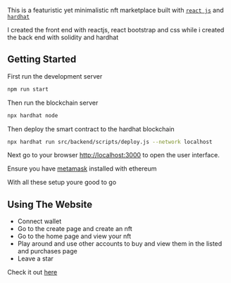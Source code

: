 This is a featuristic yet minimalistic nft marketplace built with [`react js`](https://reactjs.org/) and [`hardhat`](https://hardhat.org/)

I created the front end with reactjs, react bootstrap and css while i created the back end with solidity and hardhat

## Getting Started
First run the development server
```bash
npm run start
```
Then run the blockchain server
```bash
npx hardhat node
```

Then deploy the smart contract to the hardhat blockchain
```bash
npx hardhat run src/backend/scripts/deploy.js --network localhost
```

Next go to your browser [http://localhost:3000](http://localhost:3000) to open the user interface.

Ensure you have [metamask](https://chrome.google.com/webstore/detail/metamask/nkbihfbeogaeaoehlefnkodbefgpgknn?hl=en) installed with ethereum

With all these setup youre good to go

## Using The Website
- Connect wallet
- Go to the create page and create an nft
- Go to the home page and view your nft
- Play around and use other accounts to buy and view them in the listed and purchases page
- Leave a star

Check it out [here](https://nft-marketplace-three-eosin.vercel.app/)